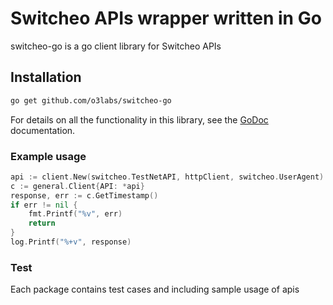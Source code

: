# Switcheo APIs wrapper written in Go

switcheo-go is a go client library for Switcheo APIs

## Installation

```sh
go get github.com/o3labs/switcheo-go
```

For details on all the functionality in this library, see the [GoDoc](http://godoc.org/github.com/o3labs/switcheo-go) documentation.


### Example usage
``` go
api := client.New(switcheo.TestNetAPI, httpClient, switcheo.UserAgent)
c := general.Client{API: *api}
response, err := c.GetTimestamp()
if err != nil {
	fmt.Printf("%v", err)
	return
}
log.Printf("%+v", response)
```

### Test
Each package contains test cases and including sample usage of apis